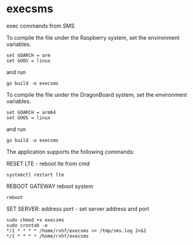 # execsms
exec commands from SMS

To compile the file under the Raspberry system, set the environment variables.

    set GOARCH = arm
    set GOOS = linux
and run
 
    go build -o execsms
    
To compile the file under the DragonBoard system, set the environment variables.

    set GOARCH = arm64
    set GOOS = linux
and run 

    go build -o execsms
    
The application supports the following commands:

RESET LTE - reboot lte from cmd 

    systemctl restart lte
REBOOT GATEWAY  reboot system
    
    reboot
SET SERVER: address port - set server address and port

    sudo chmod +x execsms
    sudo crontab -e
    */1 * * * * /home/rxhf/execsms >> /tmp/sms.log 2>&1
    */1 * * * * /home/rxhf/execsms


